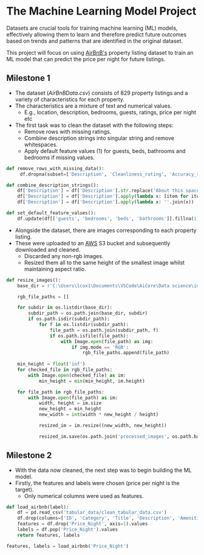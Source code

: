 # The Machine Learning Model Project
Datasets are crucial tools for training machine learning (ML) models, effectively allowing them to learn and therefore predict future outcomes based on trends and patterns that are identified in the original dataset. 

This project will focus on using [AirBnB's](https://www.airbnb.co.uk/) property listing dataset to train an ML model that can predict the price per night for future listings. 

## Milestone 1
- The dataset (*AirBnBData.csv*) consists of 829 property listings and a variety of characteristics for each property. 
- The characteristics are a mixture of text and numerical values.
    - E.g., location, description, bedrooms, guests, ratings, price per night etc
- The first task was to clean the dataset with the following steps:
    - Remove rows with missing ratings.
    - Combine description strings into singular string and remove whitespaces.
    - Apply default feature values (1) for guests, beds, bathrooms and bedrooms if missing values.
```Python
def remove_rows_with_missing_data():
     df.dropna(subset=['Description', 'Cleanliness_rating', 'Accuracy_rating', 'Communication_rating', 'Location_rating', 'Check-in_rating', 'Value_rating'], inplace=True)

def combine_description_strings():    
    df['Description'] = df['Description'].str.replace('About this space', '')
    df['Description'] = df['Description'].apply(lambda x: [item for item in eval(x) if item != ''])
    df['Description'] = df['Description'].apply(lambda x: ''.join(x))

def set_default_feature_values():
    df.update(df[['guests', 'bedrooms', 'beds', 'bathrooms']].fillna(1))
```
- Alongside the dataset, there are images corresponding to each property listing.
- These were uploaded to an [AWS](https://aws.amazon.com/) S3 bucket and subsequently downloaded and cleaned.
    - Discarded any non-rgb images.
    - Resized them all to the same height of the smallest image whilst maintaining aspect ratio.
```Python
def resize_images():
    base_dir = r'C:\Users\lcox1\Documents\VSCode\AiCore\Data science\images'

    rgb_file_paths = []

    for subdir in os.listdir(base_dir):
        subdir_path = os.path.join(base_dir, subdir)
        if os.path.isdir(subdir_path):
            for f in os.listdir(subdir_path):
                file_path = os.path.join(subdir_path, f)
                if os.path.isfile(file_path):
                    with Image.open(file_path) as img:
                        if img.mode == 'RGB':
                            rgb_file_paths.append(file_path)
    
    min_height = float('inf')
    for checked_file in rgb_file_paths:
        with Image.open(checked_file) as im:
            min_height = min(min_height, im.height)

    for file_path in rgb_file_paths:
        with Image.open(file_path) as im:
            width, height = im.size
            new_height = min_height
            new_width = int(width * new_height / height)

            resized_im = im.resize((new_width, new_height))

            resized_im.save(os.path.join('processed_images', os.path.basename(file_path)))
```
## Milestone 2
- With the data now cleaned, the next step was to begin building the ML model.
- Firstly, the features and labels were chosen (price per night is the target).
    - Only numerical columns were used as features.
```Python
def load_airbnb(label):
    df = pd.read_csv('tabular_data/clean_tabular_data.csv')
    df.drop(columns=['ID', 'Category', 'Title', 'Description', 'Amenities', 'Location', 'url'])
    features = df.drop('Price_Night', axis=1).values
    labels = df.pop('Price_Night').values
    return features, labels

features, labels = load_airbnb('Price_Night')
```